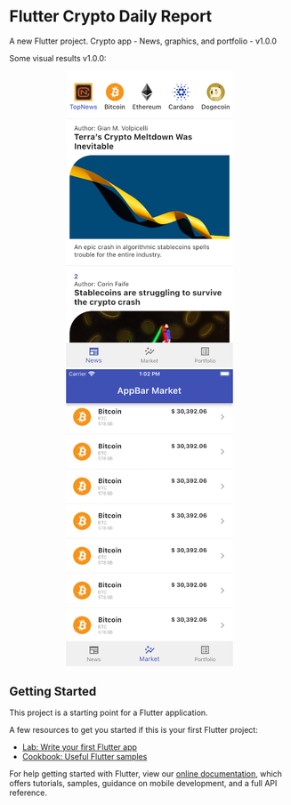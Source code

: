 # Flutter Crypto Daily Report

A new Flutter project. Crypto app - News, graphics, and portfolio - v1.0.0

Some visual results v1.0.0:

<p align = "center">
<img src="/images_videos/page1.png" width="300"> <img src="/images_videos/page2.png" width="300">
</p>

## Getting Started

This project is a starting point for a Flutter application.

A few resources to get you started if this is your first Flutter project:

- [Lab: Write your first Flutter app](https://flutter.dev/docs/get-started/codelab)
- [Cookbook: Useful Flutter samples](https://flutter.dev/docs/cookbook)

For help getting started with Flutter, view our
[online documentation](https://flutter.dev/docs), which offers tutorials,
samples, guidance on mobile development, and a full API reference.

